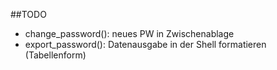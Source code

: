 ##TODO

- change_password(): neues PW in Zwischenablage
- export_password(): Datenausgabe in der Shell formatieren (Tabellenform)